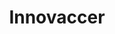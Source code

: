 ---
facebook: https://facebook.com/InnovAccer
googleplus: https://plus.google.com/Innovaccer
linkedin: https://linkedin.com/company/innovaccer
logohandle: innovaccer
sort: innovaccer
title: Innovaccer
twitter: https://x.com/innovaccer
website: https://innovaccer.com/
youtube: https://youtube.com/channel/UCl3JT1Wm_MHu20T37UgZs8w
---